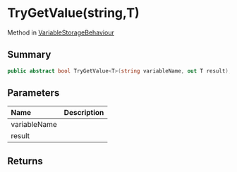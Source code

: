 # TryGetValue(string,T)

Method in [VariableStorageBehaviour](/api/csharp/yarn.unity.variablestoragebehaviour.md)

## Summary



```csharp
public abstract bool TryGetValue<T>(string variableName, out T result);
```

## Parameters

|Name|Description|
|:---|:---|
|variableName||
|result||

## Returns



